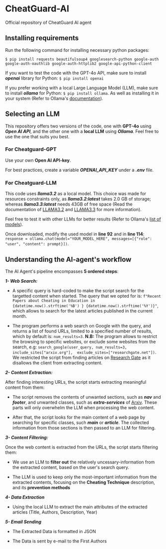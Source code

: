# CheatGuard-AI
Official repository of CheatGuard AI agent

## Installing requirements
Run the following command for installing necessary python packages:

``$ pip install requests beautifulsoup4 googlesearch-python google-auth google-auth-oauthlib google-auth-httplib2 google-api-python-client``

If you want to test the code with the GPT-4o API, make sure to install ***openai*** library for Python:
``$ pip install openai``

If you prefer working with a local Large Language Model (LLM), make sure to install ***ollama*** for Python:
``$ pip install ollama``.
As well as installing it in your system (Refer to Ollama's [documentation](https://ollama.com/)).

## Selecting an LLM
This repository offers two versions of the code, one with **GPT-4o** using ***Open AI API***, and the other one with a **local LLM** using ***Ollama***.
Feel free to use the one that suits you best.

### For Cheatguard-GPT
Use your own **Open AI API-key**.

For best practices, create a variable ***OPENAI_API_KEY*** under a ***.env*** file.

### For Cheatguard-LLM
This code uses ***llama3.2*** as a local model. This choice was made for resources constraints only, as ***llama3.2:latest*** takes 2.0 GB of storage; whereas ***llama3.3:latest*** needs 43GB of free space (Read the documentation of [LLAMA3.2](https://ollama.com/library/llama3.2) and [LLAMA3.3](https://ollama.com/library/llama3.3) for more information).

Feel free to test it with other LLMs for better results (Refer to Ollama's [list of models](https://ollama.com/search)).

Once downloaded, modify the used model in **line 92** and in **line 114**: `response = ollama.chat(model="YOUR_MODEL_HERE", messages=[{"role": "user", "content": prompt}])`.

## Understanding the AI-agent's workflow
The AI Agent's pipeline encompasses **5 ordered steps**:

***1- Web Search:***

- A specific query is hard-coded to make the script search for the targetted content when started. The query that we opted for is: `f"Recent Papers about Cheating in Education in {datetime.now().strftime('%B') } {datetime.now().strftime('%Y')}"`, which allows to search for the latest articles published in the current month.

- The program performs a web search on Google with the query, and returns a list of found URLs, limited to a specified number of results, which by default is: `num_results=3`. **N.B:** The program allows to restrict the browsing to specific websites, or exclude some websites from the search, e.g: `search_google(user_query, num_results=3, include_sites["arxiv.org"],  exclude_sites=["researchgate.net"])`. We restricted the script from finding articles on [Research Gate](https://www.researchgate.net/) as it disallows the client from extracting content.

***2- Content Extraction:***

After finding interesting URLs, the script starts extracting meaningful content from them:

- The script removes the contents of unwanted sections, such as ***nav*** and ***footer***, and unwanted classes, such as ***extra-services*** of [Arxiv](https://www.arxiv.org). These parts will only overwhelm the LLM when processing the web content.
  
- After that, the script looks for the main content of a web page by searching for specific classes, such ***main*** or ***article***. The collected information from those sections is then passed to an LLM for filtering.

***3- Content Filtering:***

Once the web content is extracted from the URLs, the script starts filtering them:

- We use an LLM to **filter out** the relatively uncessary-information from the extracted content, based on the user's search query.
  
- The LLM is used to keep only the most-important information from the extracted contents, focusing on the **Cheating Technique** description, and its **prevention methods**
  
***4- Data Extraction***

- Using the local LLM to extract the main attributes of the extracted articles (Title, Authors, Description, Year)
  
***5- Email Sending***

- The Extracted Data is formatted in JSON

- The Data is sent by e-mail to the First Authors
